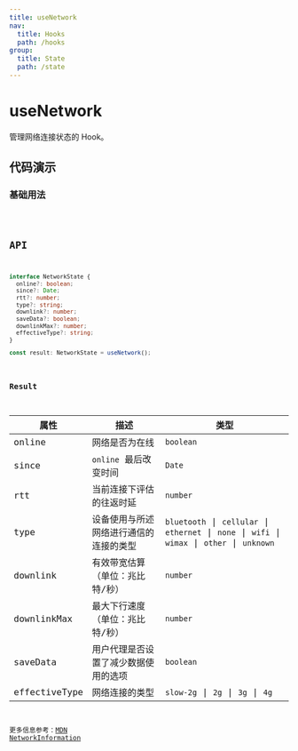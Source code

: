 ```yaml
---
title: useNetwork
nav:
  title: Hooks
  path: /hooks
group:
  title: State
  path: /state
---
```


# useNetwork

管理网络连接状态的 Hook。

## 代码演示

### 基础用法

<code src="./demo/demo1.tsx" />

## API

```typescript
interface NetworkState {
  online?: boolean;
  since?: Date;
  rtt?: number;
  type?: string;
  downlink?: number;
  saveData?: boolean;
  downlinkMax?: number;
  effectiveType?: string;
}

const result: NetworkState = useNetwork();
```

### Result

| 属性          | 描述                                   | 类型                                                                                           |
|---------------|----------------------------------------|------------------------------------------------------------------------------------------------|
| online        | 网络是否为在线                         | `boolean`                                                                                      |
| since         | `online` 最后改变时间                  | `Date`                                                                                         |
| rtt           | 当前连接下评估的往返时延               | `number`                                                                                       |
| type          | 设备使用与所述网络进行通信的连接的类型 | `bluetooth` \| `cellular` \| `ethernet` \| `none` \| `wifi` \| `wimax` \| `other` \| `unknown` |
| downlink      | 有效带宽估算（单位：兆比特/秒）        | `number`                                                                                       |
| downlinkMax   | 最大下行速度（单位：兆比特/秒）        | `number`                                                                                       |
| saveData      | 用户代理是否设置了减少数据使用的选项   | `boolean`                                                                                      |
| effectiveType | 网络连接的类型                         | `slow-2g` \| `2g` \| `3g` \| `4g`                                                              |


更多信息参考：[MDN NetworkInformation](https://developer.mozilla.org/en-US/docs/Web/API/NetworkInformation)